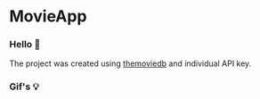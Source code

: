 # MovieApp

### Hello 👋

The project was created using [themoviedb](https://www.themoviedb.org/?language=en) and individual API key. 

### Gif's 💡




